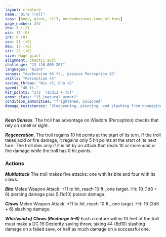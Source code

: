 ```yaml
---
layout: creature
name: "Dire Troll"
tags: [huge, giant, cr13, mordenkainens-tome-of-foes]
page_number: 243
cha: 5 (-2)
wis: 11 (0)
int: 9 (0)
con: 21 (+5)
dex: 15 (+2)
str: 22 (+6)
size: Huge giant
alignment: chaotic evil
challenge: "13 (10,000 XP)"
languages: "Giant"
senses: "darkvision 60 ft., passive Perception 15"
skills: "Perception +5"
saving_throws: "Wis +5, Cha +2"
speed: "40 ft."
hit_points: "172  (15d12 + 75)"
armor_class: "15 (natural armor)"
condition_immunities: "frightened, poisoned"
damage_resistances: "bludgeoning, piercing, and slashing from nonmagical attacks"
---
```


***Keen Senses.*** The troll has advantage on Wisdom (Perception) checks that rely on smell or sight.

***Regeneration.*** The troll regains 10 hit points at the start of its turn. If the troll takes acid or fire damage, it regains only 5 hit points at the start of its next turn. The troll dies only if it is hit by an attack that deals 10 or more acid or fire damage while the troll has 0 hit points.

### Actions

***Multiattack*** The troll makes five attacks: one with its bite and four with its claws.

***Bite*** Melee Weapon Attack: +11 to hit, reach 10 ft., one target. Hit: 10 (1d8 + 6) piercing damage plus 5 (1d10) poison damage.

***Claws*** Melee Weapon Attack: +11 to hit, reach 10 ft., one target. Hit: 16 (3d6 + 6) slashing damage.

***Whirlwind of Claws (Recharge 5-6)*** Each creature within 10 feet of the troll must make a DC 19 Dexterity saving throw, taking 44 (8d10) slashing damage on a failed save, or half as much damage on a successful one.